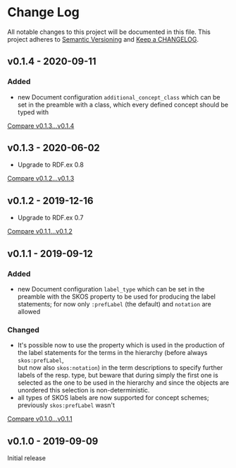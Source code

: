 # Change Log

All notable changes to this project will be documented in this file.
This project adheres to [Semantic Versioning](http://semver.org/) and
[Keep a CHANGELOG](http://keepachangelog.com).


## v0.1.4 - 2020-09-11

### Added 

- new Document configuration `additional_concept_class` which can be set in the preamble
  with a class, which every defined concept should be typed with


[Compare v0.1.3...v0.1.4](https://github.com/marcelotto/skout/compare/v0.1.3...v0.1.4)



## v0.1.3 - 2020-06-02

- Upgrade to RDF.ex 0.8


[Compare v0.1.2...v0.1.3](https://github.com/marcelotto/skout/compare/v0.1.2...v0.1.3)



## v0.1.2 - 2019-12-16

- Upgrade to RDF.ex 0.7

[Compare v0.1.1...v0.1.2](https://github.com/marcelotto/skout/compare/v0.1.1...v0.1.2)



## v0.1.1 - 2019-09-12

### Added 

- new Document configuration `label_type` which can be set in the preamble
  with the SKOS property to be used for producing the label statements;
  for now only `:prefLabel` (the default) and `notation` are allowed


### Changed

- It's possible now to use the property which is used in the production of the
  label statements for the terms in the hierarchy (before always `skos:prefLabel`,   
  but now also `skos:notation`) in the term descriptions to specify further labels 
  of the resp. type, but beware that during simply the first one is selected as
  the one to be used in the hierarchy and since the objects are unordered this
  selection is non-deterministic.
- all types of SKOS labels are now supported for concept schemes; 
  previously `skos:prefLabel` wasn't 


[Compare v0.1.0...v0.1.1](https://github.com/marcelotto/skout/compare/v0.1.0...v0.1.1)



## v0.1.0 - 2019-09-09

Initial release
